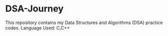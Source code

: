 # DSA-Journey
This repository contains my Data Structures and Algorithms (DSA) practice codes.
Language Used: C,C++
